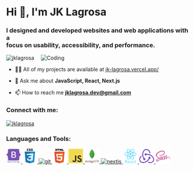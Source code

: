 <h1 align="left">Hi 👋, I'm JK Lagrosa</h1>
<h3 align="left">I designed and developed websites and web applications with a </br> focus on usability, accessibility, and performance.</h3>

<img align="right" alt="Coding" width="410" src="https://media4.giphy.com/media/qgQUggAC3Pfv687qPC/giphy.gif?cid=ecf05e47okvfvdjmhlvw2d8pm1a3u7khepz0fjdymhpm7rqd&rid=giphy.gif&ct=g">

<p align="left"> <img src="https://komarev.com/ghpvc/?username=jklagrosa&label=Profile%20views&color=0e75b6&style=flat" alt="jklagrosa" /> </p>

- 👨‍💻 All of my projects are available at [jk-lagrosa.vercel.app/](https://jk-lagrosa.vercel.app/)

- 💬 Ask me about **JavaScript, React, Next.js**

- 📫 How to reach me **jklagrosa.dev@gmail.com**

<h3 align="left">Connect with me:</h3>
<p align="left">
<a href="https://linkedin.com/in/jklagrosa" target="blank"><img align="center" src="https://raw.githubusercontent.com/rahuldkjain/github-profile-readme-generator/master/src/images/icons/Social/linked-in-alt.svg" alt="jklagrosa" height="30" width="40" /></a>
</p>

<h3 align="left">Languages and Tools:</h3>
<p align="left"> <a href="https://getbootstrap.com" target="_blank" rel="noreferrer"> <img src="https://raw.githubusercontent.com/devicons/devicon/master/icons/bootstrap/bootstrap-plain-wordmark.svg" alt="bootstrap" width="40" height="40"/> </a> <a href="https://www.w3schools.com/css/" target="_blank" rel="noreferrer"> <img src="https://raw.githubusercontent.com/devicons/devicon/master/icons/css3/css3-original-wordmark.svg" alt="css3" width="40" height="40"/> </a> <a href="https://git-scm.com/" target="_blank" rel="noreferrer"> <img src="https://www.vectorlogo.zone/logos/git-scm/git-scm-icon.svg" alt="git" width="40" height="40"/> </a> <a href="https://www.w3.org/html/" target="_blank" rel="noreferrer"> <img src="https://raw.githubusercontent.com/devicons/devicon/master/icons/html5/html5-original-wordmark.svg" alt="html5" width="40" height="40"/> </a> <a href="https://developer.mozilla.org/en-US/docs/Web/JavaScript" target="_blank" rel="noreferrer"> <img src="https://raw.githubusercontent.com/devicons/devicon/master/icons/javascript/javascript-original.svg" alt="javascript" width="40" height="40"/> </a> <a href="https://www.mongodb.com/" target="_blank" rel="noreferrer"> <img src="https://raw.githubusercontent.com/devicons/devicon/master/icons/mongodb/mongodb-original-wordmark.svg" alt="mongodb" width="40" height="40"/> </a> <a href="https://nextjs.org/" target="_blank" rel="noreferrer"> <img src="https://cdn.worldvectorlogo.com/logos/nextjs-2.svg" alt="nextjs" width="40" height="40"/> </a> <a href="https://reactjs.org/" target="_blank" rel="noreferrer"> <img src="https://raw.githubusercontent.com/devicons/devicon/master/icons/react/react-original-wordmark.svg" alt="react" width="40" height="40"/> </a> <a href="https://redux.js.org" target="_blank" rel="noreferrer"> <img src="https://raw.githubusercontent.com/devicons/devicon/master/icons/redux/redux-original.svg" alt="redux" width="40" height="40"/> </a> <a href="https://sass-lang.com" target="_blank" rel="noreferrer"> <img src="https://raw.githubusercontent.com/devicons/devicon/master/icons/sass/sass-original.svg" alt="sass" width="40" height="40"/> </a> </p>




